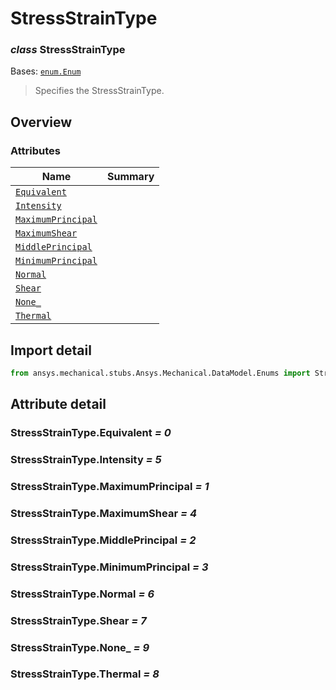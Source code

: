 <a id="stressstraintype"></a>

# StressStrainType

<a id="StressStrainType"></a>

### *class* StressStrainType

Bases: [`enum.Enum`](https://docs.python.org/3/library/enum.html#enum.Enum)

> Specifies the StressStrainType.

> <!-- !! processed by numpydoc !! -->

<a id="overview"></a>

## Overview

### Attributes

| Name | Summary |
|----------------------------------------------------------|----|
| [`Equivalent`](#StressStrainType.Equivalent)             |    |
| [`Intensity`](#StressStrainType.Intensity)               |    |
| [`MaximumPrincipal`](#StressStrainType.MaximumPrincipal) |    |
| [`MaximumShear`](#StressStrainType.MaximumShear)         |    |
| [`MiddlePrincipal`](#StressStrainType.MiddlePrincipal)   |    |
| [`MinimumPrincipal`](#StressStrainType.MinimumPrincipal) |    |
| [`Normal`](#StressStrainType.Normal)                     |    |
| [`Shear`](#StressStrainType.Shear)                       |    |
| [`None_`](#StressStrainType.None_)                       |    |
| [`Thermal`](#StressStrainType.Thermal)                   |    |

<a id="import-detail"></a>

## Import detail

```python
from ansys.mechanical.stubs.Ansys.Mechanical.DataModel.Enums import StressStrainType
```

<a id="attribute-detail"></a>

## Attribute detail

<a id="StressStrainType.Equivalent"></a>

### StressStrainType.Equivalent *= 0*

<a id="StressStrainType.Intensity"></a>

### StressStrainType.Intensity *= 5*

<a id="StressStrainType.MaximumPrincipal"></a>

### StressStrainType.MaximumPrincipal *= 1*

<a id="StressStrainType.MaximumShear"></a>

### StressStrainType.MaximumShear *= 4*

<a id="StressStrainType.MiddlePrincipal"></a>

### StressStrainType.MiddlePrincipal *= 2*

<a id="StressStrainType.MinimumPrincipal"></a>

### StressStrainType.MinimumPrincipal *= 3*

<a id="StressStrainType.Normal"></a>

### StressStrainType.Normal *= 6*

<a id="StressStrainType.Shear"></a>

### StressStrainType.Shear *= 7*

<a id="StressStrainType.None_"></a>

### StressStrainType.None_ *= 9*

<a id="StressStrainType.Thermal"></a>

### StressStrainType.Thermal *= 8*
